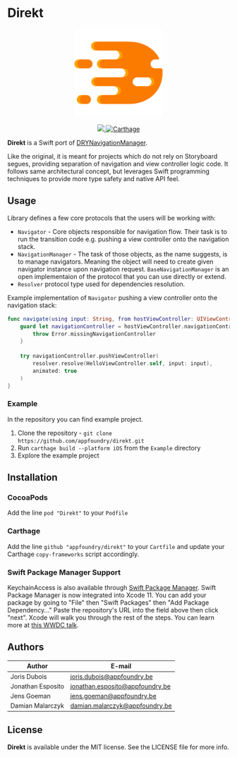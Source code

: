 <h1>Direkt</h1>
<p align="center">
	<img src="assets/direkt_logo.png" width="200" height="200"/>
</p>
<p align="center">
	<a href="https://cocoapods.org/pods/Direkt">
		<img src="https://img.shields.io/cocoapods/v/Direkt.svg" />
	</a>
	<a href="https://github.com/Carthage/Carthage">
		<img src="https://img.shields.io/badge/carthage-compatible-green.svg" alt="Carthage" />
	</a>
</p>

**Direkt** is a Swift port of [DRYNavigationManager](https://github.com/appfoundry/DRYNavigationManager).

Like the original, it is meant for projects which do not rely on Storyboard segues, providing separation of navigation and view controller logic code.
It follows same architectural concept, but leverages Swift programming techniques to provide more type safety and native API feel.

## Usage

Library defines a few core protocols that the users will be working with:

- `Navigator` - Core objects responsible for navigation flow. Their task is to run the transition code e.g. pushing a view controller onto the navigation stack.
- `NavigationManager` - The task of those objects, as the name suggests, is to manage navigators. Meaning the object will need to create given navigator instance upon navigation request. `BaseNavigationManager` is an open implementaion of the protocol that you can use directly or extend.
- `Resolver` protocol type used for dependencies resolution.

Example implementation of `Navigator` pushing a view controller onto the navigation stack:

```swift
func navigate(using input: String, from hostViewController: UIViewController, resolver: Resolver) throws {
    guard let navigationController = hostViewController.navigationController else {
        throw Error.missingNavigationController
    }

    try navigationController.pushViewController(
        resolver.resolve(HelloViewController.self, input: input),
        animated: true
    )
}
```

### Example
In the repository you can find example project. 

1. Clone the repository - `git clone https://github.com/appfoundry/direkt.git`
2. Run `carthage build --platform iOS` from the `Example` directory
3. Explore the example project

## Installation

### CocoaPods

Add the line `pod "Direkt"` to your `Podfile`

### Carthage

Add the line `github "appfoundry/direkt"` to your `Cartfile` and update your Carthage `copy-frameworks` script accordingly.

### Swift Package Manager Support

KeychainAccess is also available through [Swift Package Manager](https://github.com/apple/swift-package-manager/).
Swift Package Manager is now integrated into Xcode 11. You can add your package by going to "File" then "Swift Packages" then "Add Package Dependency..." Paste the repository's URL into the field above then click "next". Xcode will walk you through the rest of the steps. You can learn more at [this WWDC talk](https://developer.apple.com/videos/play/wwdc2019/408).

## Authors

|Author           |E-mail                          |
|-----------------|--------------------------------|
|Joris Dubois     | joris.dubois@appfoundry.be     |
|Jonathan Esposito| jonathan.esposito@appfoundry.be|
|Jens Goeman      | jens.goeman@appfoundry.be      |
|Damian Malarczyk | damian.malarczyk@appfoundry.be |

## License
**Direkt** is available under the MIT license. See the LICENSE file for more info.
